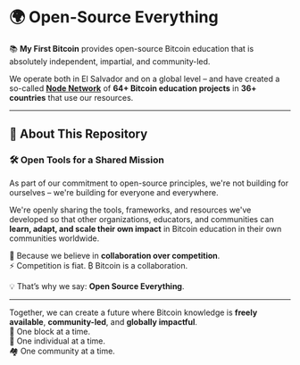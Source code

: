 # 🌍 Open-Source Everything

📚 **My First Bitcoin** provides open-source Bitcoin education that is absolutely independent, impartial, and community-led.  

We operate both in El Salvador and on a global level – and have created a so-called [**Node Network**](https://myfirstbitcoin.io/node-network-dashboard/) of **64+ Bitcoin education projects** in **36+ countries** that use our resources.

---

## 📁 About This Repository  
### 🛠️ Open Tools for a Shared Mission

As part of our commitment to open-source principles, we're not building for ourselves – we're building for everyone and everywhere.  

We're openly sharing the tools, frameworks, and resources we've developed so that other organizations, educators, and communities can **learn, adapt, and scale their own impact** in Bitcoin education in their own communities worldwide.

💬 Because we believe in **collaboration over competition**.  
⚡ Competition is fiat. ₿ Bitcoin is a collaboration.

💡 That’s why we say: **Open Source Everything**.  

---

Together, we can create a future where Bitcoin knowledge is **freely available**, **community-led**, and **globally impactful**.  
🧱 One block at a time.  
👤 One individual at a time.  
🏘️ One community at a time.

